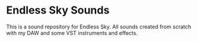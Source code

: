 # Endless Sky Sounds
This is a sound repository for Endless Sky. All sounds created from scratch with my DAW and some VST instruments and effects.

